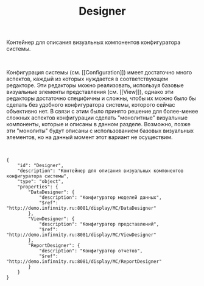 ﻿---
layout: default
title: Designer
position: 18
categories: 
tags: 
---

Контейнер для описания визуальных компонентов конфигуратора системы.

 

Конфигурация системы (см. [[Configuration]]) имеет достаточно много аспектов, каждый из которых нуждается в соответствующем редакторе. Эти редакторы можно реализовать, используя базовые визуальные элементы представления (см. [[View]]), однако эти редакторы достаточно специфичны и сложны, чтобы их можно было бы сделать без удобного конфигуратора системы, которого сейчас объективно нет. В связи с этим было принято решение для более-менее сложных аспектов конфигурации сделать "монолитные" визуальные компоненты, которые и описаны в данном разделе. Возможно, позже эти "монолиты" будут описаны с использованием базовых визуальных элементов, но на данный момент этот вариант не осуществим.

   

```
{
	"id": "Designer",
	"description": "Контейнер для описания визуальных компонентов конфигуратора системы",
	"type": "object",
	"properties": {
		"DataDesigner": {
			"description": "Конфигуратор моделей данных",
			"$ref": "http://demo.infinnity.ru:8081/display/MC/DataDesigner"
		},
		"ViewDesigner": {
			"description": "Конфигуратор представлений",
			"$ref": "http://demo.infinnity.ru:8081/display/MC/ViewDesigner"
		},
		"ReportDesigner": {
			"description": "Конфигуратор отчетов",
			"$ref": "http://demo.infinnity.ru:8081/display/MC/ReportDesigner"
		}
	}
}
```

 

 

